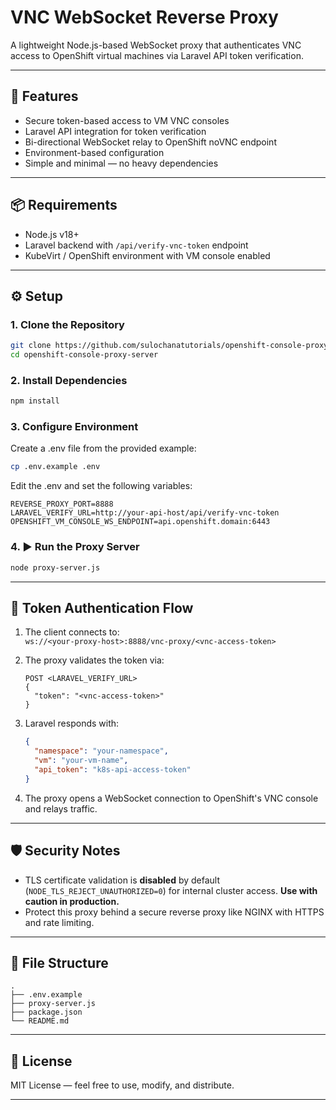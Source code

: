 # VNC WebSocket Reverse Proxy

A lightweight Node.js-based WebSocket proxy that authenticates VNC access to OpenShift virtual machines via Laravel API token verification.

---

## 🚀 Features

- Secure token-based access to VM VNC consoles
- Laravel API integration for token verification
- Bi-directional WebSocket relay to OpenShift noVNC endpoint
- Environment-based configuration
- Simple and minimal — no heavy dependencies

---

## 📦 Requirements

- Node.js v18+
- Laravel backend with `/api/verify-vnc-token` endpoint
- KubeVirt / OpenShift environment with VM console enabled

---

## ⚙️ Setup

### 1. Clone the Repository

```bash
git clone https://github.com/sulochanatutorials/openshift-console-proxy-server.git
cd openshift-console-proxy-server
```

### 2. Install Dependencies

```bash
npm install
```

### 3. Configure Environment

Create a .env file from the provided example:

```bash
cp .env.example .env
```

Edit the .env and set the following variables:

```env
REVERSE_PROXY_PORT=8888
LARAVEL_VERIFY_URL=http://your-api-host/api/verify-vnc-token
OPENSHIFT_VM_CONSOLE_WS_ENDPOINT=api.openshift.domain:6443
```

### 4. ▶️ Run the Proxy Server

```bash
node proxy-server.js
```

---

## 🔐 Token Authentication Flow

1.  The client connects to:  
    `ws://<your-proxy-host>:8888/vnc-proxy/<vnc-access-token>`
2.  The proxy validates the token via:

    ```
    POST <LARAVEL_VERIFY_URL>
    {
      "token": "<vnc-access-token>"
    }

    ```

3.  Laravel responds with:

    ```json
    {
      "namespace": "your-namespace",
      "vm": "your-vm-name",
      "api_token": "k8s-api-access-token"
    }
    ```

4.  The proxy opens a WebSocket connection to OpenShift's VNC console and relays traffic.

---

## 🛡️ Security Notes

- TLS certificate validation is **disabled** by default (`NODE_TLS_REJECT_UNAUTHORIZED=0`) for internal cluster access. **Use with caution in production.**
- Protect this proxy behind a secure reverse proxy like NGINX with HTTPS and rate limiting.

---

## 📁 File Structure

```
.
├── .env.example
├── proxy-server.js
├── package.json
└── README.md

```

---

## 📄 License

MIT License — feel free to use, modify, and distribute.

---

